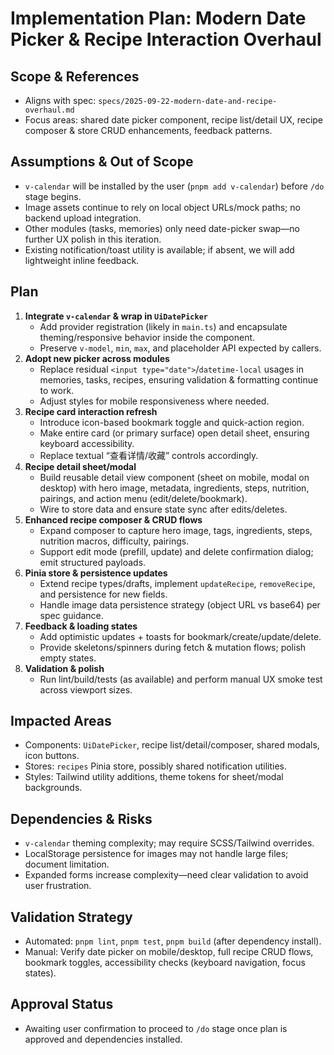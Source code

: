 ﻿# Implementation Plan: Modern Date Picker & Recipe Interaction Overhaul

## Scope & References
- Aligns with spec: `specs/2025-09-22-modern-date-and-recipe-overhaul.md`
- Focus areas: shared date picker component, recipe list/detail UX, recipe composer & store CRUD enhancements, feedback patterns.

## Assumptions & Out of Scope
- `v-calendar` will be installed by the user (`pnpm add v-calendar`) before `/do` stage begins.
- Image assets continue to rely on local object URLs/mock paths; no backend upload integration.
- Other modules (tasks, memories) only need date-picker swap—no further UX polish in this iteration.
- Existing notification/toast utility is available; if absent, we will add lightweight inline feedback.

## Plan
1. **Integrate `v-calendar` & wrap in `UiDatePicker`**
   - Add provider registration (likely in `main.ts`) and encapsulate theming/responsive behavior inside the component.
   - Preserve `v-model`, `min`, `max`, and placeholder API expected by callers.
2. **Adopt new picker across modules**
   - Replace residual `<input type="date">`/`datetime-local` usages in memories, tasks, recipes, ensuring validation & formatting continue to work.
   - Adjust styles for mobile responsiveness where needed.
3. **Recipe card interaction refresh**
   - Introduce icon-based bookmark toggle and quick-action region.
   - Make entire card (or primary surface) open detail sheet, ensuring keyboard accessibility.
   - Replace textual “查看详情/收藏” controls accordingly.
4. **Recipe detail sheet/modal**
   - Build reusable detail view component (sheet on mobile, modal on desktop) with hero image, metadata, ingredients, steps, nutrition, pairings, and action menu (edit/delete/bookmark).
   - Wire to store data and ensure state sync after edits/deletes.
5. **Enhanced recipe composer & CRUD flows**
   - Expand composer to capture hero image, tags, ingredients, steps, nutrition macros, difficulty, pairings.
   - Support edit mode (prefill, update) and delete confirmation dialog; emit structured payloads.
6. **Pinia store & persistence updates**
   - Extend recipe types/drafts, implement `updateRecipe`, `removeRecipe`, and persistence for new fields.
   - Handle image data persistence strategy (object URL vs base64) per spec guidance.
7. **Feedback & loading states**
   - Add optimistic updates + toasts for bookmark/create/update/delete.
   - Provide skeletons/spinners during fetch & mutation flows; polish empty states.
8. **Validation & polish**
   - Run lint/build/tests (as available) and perform manual UX smoke test across viewport sizes.

## Impacted Areas
- Components: `UiDatePicker`, recipe list/detail/composer, shared modals, icon buttons.
- Stores: `recipes` Pinia store, possibly shared notification utilities.
- Styles: Tailwind utility additions, theme tokens for sheet/modal backgrounds.

## Dependencies & Risks
- `v-calendar` theming complexity; may require SCSS/Tailwind overrides.
- LocalStorage persistence for images may not handle large files; document limitation.
- Expanded forms increase complexity—need clear validation to avoid user frustration.

## Validation Strategy
- Automated: `pnpm lint`, `pnpm test`, `pnpm build` (after dependency install).
- Manual: Verify date picker on mobile/desktop, full recipe CRUD flows, bookmark toggles, accessibility checks (keyboard navigation, focus states).

## Approval Status
- Awaiting user confirmation to proceed to `/do` stage once plan is approved and dependencies installed.
